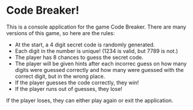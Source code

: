 # Code Breaker!

This is a console application for the game Code Breaker.
There are many versions of this game, so here are the rules:
- At the start, a 4 digit secret code is randomly generated.
- Each digit in the number is unique! (1234 is valid, but 7789 is not.)
- The player has 8 chances to guess the secret code.
- The player will be given hints after each incorrec guess on how many digits were guessed correctly and how many were guessed with the correct digit, but in the wrong place.
- If the player guesses the code correctly, they win!
- If the player runs out of guesses, they lose!

If the player loses, they can either play again or exit the application.
